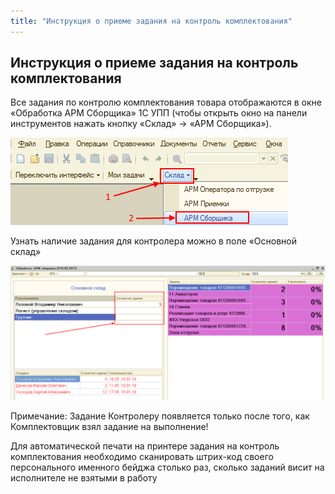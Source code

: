 ```yaml
---
title: "Инструкция о приеме задания на контроль комплектования"
---
```


## Инструкция о приеме задания на контроль комплектования

Все задания по контролю комплектования товара отображаются в окне «Обработка АРМ Сборщика» 1С УПП (чтобы открыть окно на панели инструментов нажать кнопку «Склад» -> «АРМ Сборщика»).

![](UPP/_attach/lu224723662hj_tmp_9c97e841c09e8fde.png)

Узнать наличие задания для контролера можно в поле «Основной склад»

![](UPP/_attach/lu224723662hj_tmp_bb2e65d738b676a7.png)

Примечание: Задание Контролеру появляется только после того, как Комплектовщик взял задание на выполнение!

Для автоматической печати на принтере задания на контроль комплектования необходимо сканировать штрих-код своего персонального именного бейджа столько раз, сколько заданий висит на исполнителе не взятыми в работу